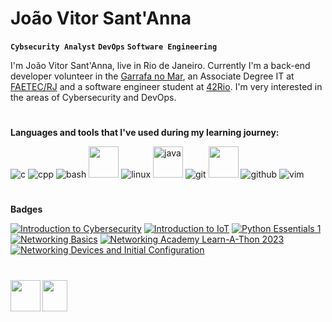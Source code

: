 # João Vitor Sant'Anna

**`Cybsecurity Analyst`** **`DevOps`** **`Software Engineering`**

I'm João Vitor Sant'Anna, live in Rio de Janeiro. Currently I'm a back-end developer volunteer in the [Garrafa no Mar](https://github.com/garrafanomar), an Associate Degree IT at [FAETEC/RJ](http://www.faetec.rj.gov.br/) and a software engineer student at [42Rio](https://42.rio/). I'm very interested in the areas of Cybersecurity and DevOps.
#
**Languages and tools that I've used during my learning journey:**

![c](https://user-images.githubusercontent.com/69059969/222242942-17a18754-a84e-4d8d-be59-60389c4f4b60.png)
![cpp](https://user-images.githubusercontent.com/69059969/222243042-dcf6ab94-e4ad-45be-9c6b-52db6418af08.png)
![bash](https://user-images.githubusercontent.com/69059969/222243096-9bd56c54-f26a-4a5a-93a4-8626b5f951e0.png)
<img src="https://github.com/vitorsantanna2/vitorsantanna2/assets/95882160/cc12689a-2957-48b3-af62-bc39d5b44177" width="48" height="50">
![linux](https://user-images.githubusercontent.com/69059969/222243156-d438a8de-131c-4dd9-9442-0a279c880e6e.png)
<img alt="java" src="https://github.com/vitorsantanna2/vitorsantanna2/assets/95882160/fe6c420b-25c4-40a6-830e-c1a425f6847b" width="48" height="50">
![git](https://user-images.githubusercontent.com/69059969/222243217-0bbb71f6-d498-4cdf-9b21-d4e579e51f54.png)
<img src="https://github.com/vitorsantanna2/vitorsantanna2/assets/95882160/0fe00ee8-efb5-4667-9f4f-96713824bb9a" width="48" height="50">
![github](https://user-images.githubusercontent.com/69059969/222243273-d89993d1-da6f-4ae0-9116-6bfecacb2727.png)
![vim](https://user-images.githubusercontent.com/69059969/222243471-3da17d3a-9883-4710-bd98-4e4b1e4e63c2.png)

#
**Badges**
<!--START_SECTION:badges-->
[![Introduction to Cybersecurity](https://images.credly.com/size/110x110/images/af8c6b4e-fc31-47c4-8dcb-eb7a2065dc5b/I2CS__1_.png)](http://www.credly.com/badges/59875e01-f963-42a9-ba8e-f0db0ab4ba0f "Introduction to Cybersecurity")
[![Introduction to IoT](https://images.credly.com/size/110x110/images/fce226c2-0f13-4e17-b60c-24fa6ffd88cb/Intro2IoT.png)](http://www.credly.com/badges/3eb08f57-e759-4f63-8c4a-0d12ee3b0699 "Introduction to IoT")
[![Python Essentials 1](https://images.credly.com/size/110x110/images/68c0b94d-f6ac-40b1-a0e0-921439eb092e/image.png)](http://www.credly.com/badges/c81dd269-3888-4368-b2df-5569516fe4fc "Python Essentials 1")
[![Networking Basics](https://images.credly.com/size/110x110/images/5bdd6a39-3e03-4444-9510-ecff80c9ce79/image.png)](http://www.credly.com/badges/2d95cc59-d04c-4d5a-a494-dbb2c0de27d9 "Networking Basics")
[![Networking Academy Learn-A-Thon 2023](https://images.credly.com/size/110x110/images/b1395248-483c-48cd-b40d-7fe93837c37d/image.png)](http://www.credly.com/badges/b089c881-9cd1-447a-9bd4-b684ba1938c0 "Networking Academy Learn-A-Thon 2023")
[![Networking Devices and Initial Configuration](https://images.credly.com/size/110x110/images/88316fe8-5651-4e61-a6be-5be1558f049e/image.png)](http://www.credly.com/badges/3008812b-75de-45b0-9f7f-3d87978ad690 "Networking Devices and Initial Configuration")
<!--END_SECTION:badges-->

#
<img align="left" src="https://github.com/vitorsantanna2/vitorsantanna2/assets/95882160/f3f04752-6f9c-42ca-a1c0-803694cdfa17" width="48" height="50">
<a href="github.com/garrafanomar"><img align="left" src="https://github.com/vitorsantanna2/vitorsantanna2/assets/95882160/0b21a256-a6b9-4b63-b1d7-35186203c417" width="40" height="50"></a>

